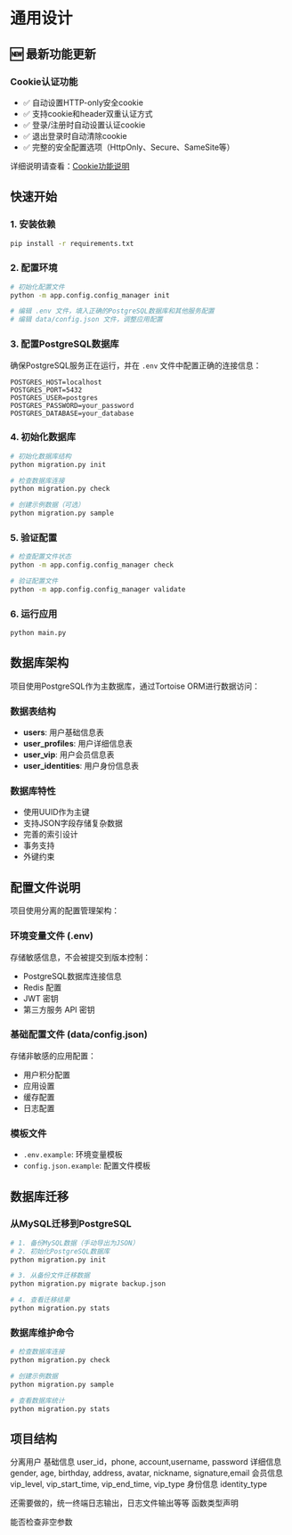 # 通用设计

## 🆕 最新功能更新

### Cookie认证功能
- ✅ 自动设置HTTP-only安全cookie
- ✅ 支持cookie和header双重认证方式
- ✅ 登录/注册时自动设置认证cookie
- ✅ 退出登录时自动清除cookie
- ✅ 完整的安全配置选项（HttpOnly、Secure、SameSite等）

详细说明请查看：[Cookie功能说明](docs/cookie功能说明.md)

## 快速开始

### 1. 安装依赖
```bash
pip install -r requirements.txt
```

### 2. 配置环境
```bash
# 初始化配置文件
python -m app.config.config_manager init

# 编辑 .env 文件，填入正确的PostgreSQL数据库和其他服务配置
# 编辑 data/config.json 文件，调整应用配置
```

### 3. 配置PostgreSQL数据库
确保PostgreSQL服务正在运行，并在 `.env` 文件中配置正确的连接信息：
```env
POSTGRES_HOST=localhost
POSTGRES_PORT=5432
POSTGRES_USER=postgres
POSTGRES_PASSWORD=your_password
POSTGRES_DATABASE=your_database
```

### 4. 初始化数据库
```bash
# 初始化数据库结构
python migration.py init

# 检查数据库连接
python migration.py check

# 创建示例数据（可选）
python migration.py sample
```

### 5. 验证配置
```bash
# 检查配置文件状态
python -m app.config.config_manager check

# 验证配置文件
python -m app.config.config_manager validate
```

### 6. 运行应用
```bash
python main.py
```

## 数据库架构

项目使用PostgreSQL作为主数据库，通过Tortoise ORM进行数据访问：

### 数据表结构
- **users**: 用户基础信息表
- **user_profiles**: 用户详细信息表  
- **user_vip**: 用户会员信息表
- **user_identities**: 用户身份信息表

### 数据库特性
- 使用UUID作为主键
- 支持JSON字段存储复杂数据
- 完善的索引设计
- 事务支持
- 外键约束

## 配置文件说明

项目使用分离的配置管理架构：

### 环境变量文件 (.env)
存储敏感信息，不会被提交到版本控制：
- PostgreSQL数据库连接信息
- Redis 配置
- JWT 密钥
- 第三方服务 API 密钥

### 基础配置文件 (data/config.json)
存储非敏感的应用配置：
- 用户积分配置
- 应用设置
- 缓存配置
- 日志配置

### 模板文件
- `.env.example`: 环境变量模板
- `config.json.example`: 配置文件模板

## 数据库迁移

### 从MySQL迁移到PostgreSQL
```bash
# 1. 备份MySQL数据（手动导出为JSON）
# 2. 初始化PostgreSQL数据库
python migration.py init

# 3. 从备份文件迁移数据
python migration.py migrate backup.json

# 4. 查看迁移结果
python migration.py stats
```

### 数据库维护命令
```bash
# 检查数据库连接
python migration.py check

# 创建示例数据
python migration.py sample

# 查看数据库统计
python migration.py stats
```

## 项目结构

分离用户
基础信息
    user_id，phone, account,username, password
详细信息
    gender, age, birthday, address, avatar, nickname, signature,email
会员信息
    vip_level, vip_start_time, vip_end_time, vip_type
身份信息
    identity_type



还需要做的，统一终端日志输出，日志文件输出等等
函数类型声明

能否检查非空参数